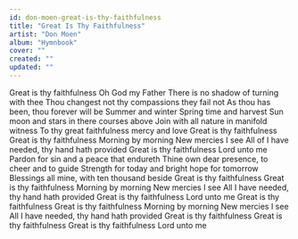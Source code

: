 ```yaml
---
id: don-moen-great-is-thy-faithfulness
title: "Great Is Thy Faithfulness"
artist: "Don Moen"
album: "Hymnbook"
cover: ""
created: ""
updated: ""
---
```


Great is thy faithfulness
Oh God my Father
There is no shadow of turning with thee
Thou changest not thy compassions they fail not
As thou has been, thou forever will be
Summer and winter
Spring time and harvest
Sun moon and stars in there courses above
Join with all nature in manifold witness
To thy great faithfulness mercy and love
Great is thy faithfulness
Great is thy faithfulness
Morning by morning
New mercies I see
All of I have needed, thy hand hath provided
Great is thy faithfulness
Lord unto me
Pardon for sin and a peace that endureth
Thine own dear presence, to cheer and to guide
Strength for today and bright hope for tomorrow
Blessings all mine, with ten thousand beside
Great is thy faithfulness
Great is thy faithfulness
Morning by morning
New mercies I see
All I have needed, thy hand hath provided
Great is thy faithfulness
Lord unto me
Great is thy faithfulness
Great is thy faithfulness
Morning by morning
New mercies I see
All I have needed, thy hand hath provided
Great is thy faithfulness
Great is thy faithfulness
Great is thy faithfulness
Lord unto me